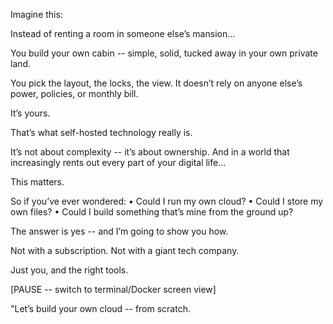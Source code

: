 Imagine this:

Instead of renting a room in someone else’s mansion…

You build your own cabin -- simple, solid, tucked away in your own private land.

You pick the layout, the locks, the view. It doesn’t rely on anyone else’s power, policies, or monthly bill.

It’s yours.

That’s what self-hosted technology really is.

It’s not about complexity -- it’s about ownership.
And in a world that increasingly rents out every part of your digital life…

This matters.

So if you’ve ever wondered:
	•	Could I run my own cloud?
	•	Could I store my own files?
	•	Could I build something that’s mine from the ground up?

The answer is yes -- and I’m going to show you how.

Not with a subscription.
Not with a giant tech company.

Just you, and the right tools.

[PAUSE -- switch to terminal/Docker screen view]

"Let’s build your own cloud -- from scratch.




